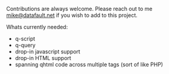 Contributions  are always welcome. Please reach out to me mike@datafault.net  if you wish to add to this project.

Whats currently needed:

- q-script
- q-query
- drop-in javascript support
- drop-in HTML support
- spanning qhtml code across multiple tags (sort of like PHP)
